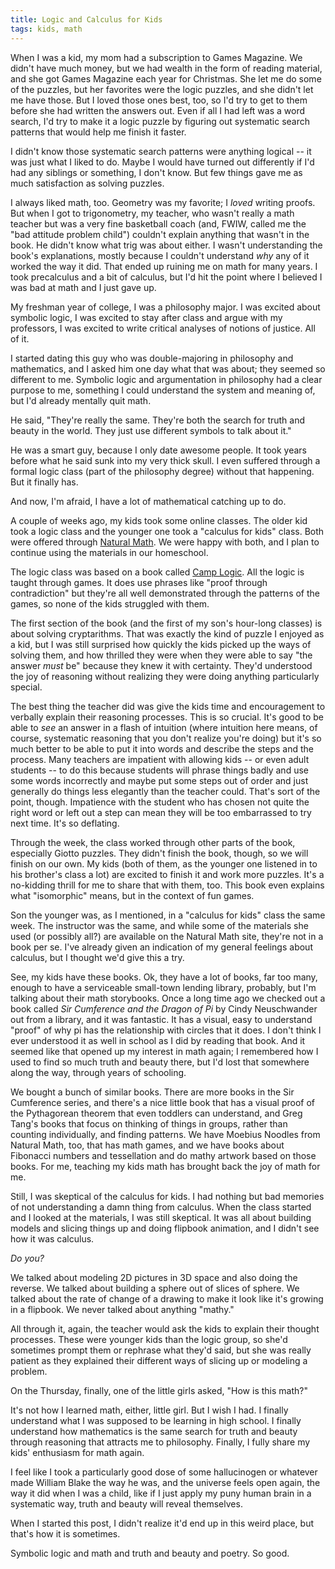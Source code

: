 ```yaml
---
title: Logic and Calculus for Kids
tags: kids, math
---
```


When I was a kid, my mom had a subscription to Games Magazine. We didn't have much money, but we had wealth in the form of reading material, and she got Games Magazine each year for Christmas. She let me do some of the puzzles, but her favorites were the logic puzzles, and she didn't let me have those. But I loved those ones best, too, so I'd try to get to them before she had written the answers out. Even if all I had left was a word search, I'd try to make it a logic puzzle by figuring out systematic search patterns that would help me finish it faster.

I didn't know those systematic search patterns were anything logical -- it was just what I liked to do. Maybe I would have turned out differently if I'd had any siblings or something, I don't know. But few things gave me as much satisfaction as solving puzzles.

I always liked math, too. Geometry was my favorite; I *loved* writing proofs. But when I got to trigonometry, my teacher, who wasn't really a math teacher but was a very fine basketball coach (and, FWIW, called me the "bad attitude problem child") couldn't explain anything that wasn't in the book. He didn't know what trig was about either. I wasn't understanding the book's explanations, mostly because I couldn't understand *why* any of it worked the way it did. That ended up ruining me on math for many years. I took precalculus and a bit of calculus, but I'd hit the point where I believed I was bad at math and I just gave up.

My freshman year of college, I was a philosophy major. I was excited about symbolic logic, I was excited to stay after class and argue with my professors, I was excited to write critical analyses of notions of justice. All of it. 

I started dating this guy who was double-majoring in philosophy and mathematics, and I asked him one day what that was about; they seemed so different to me. Symbolic logic and argumentation in philosophy had a clear purpose to me, something I could understand the system and meaning of, but I'd already mentally quit math.

He said, "They're really the same. They're both the search for truth and beauty in the world. They just use different symbols to talk about it."

He was a smart guy, because I only date awesome people. It took years before what he said sunk into my very thick skull. I even suffered through a formal logic class (part of the philosophy degree) without that happening. But it finally has. 

And now, I'm afraid, I have a lot of mathematical catching up to do.

A couple of weeks ago, my kids took some online classes. The older kid took a logic class and the younger one took a "calculus for kids" class. Both were offered through [Natural Math](http://naturalmath.com/). We were happy with both, and I plan to continue using the materials in our homeschool.

The logic class was based on a book called [Camp Logic](http://naturalmath.com/camplogic/). All the logic is taught through games. It does use phrases like "proof through contradiction" but they're all well demonstrated through the patterns of the games, so none of the kids struggled with them. 

The first section of the book (and the first of my son's hour-long classes) is about solving cryptarithms. That was exactly the kind of puzzle I enjoyed as a kid, but I was still surprised how quickly the kids picked up the ways of solving them, and how thrilled they were when they were able to say "the answer _must_ be" because they knew it with certainty. They'd understood the joy of reasoning without realizing they were doing anything particularly special.

The best thing the teacher did was give the kids time and encouragement to verbally explain their reasoning processes. This is so crucial. It's good to be able to _see_ an answer in a flash of intuition (where intuition here means, of course, systematic reasoning that you don't realize you're doing) but it's so much better to be able to put it into words and describe the steps and the process. Many teachers are impatient with allowing kids -- or even adult students -- to do this because students will phrase things badly and use some words incorrectly and maybe put some steps out of order and just generally do things less elegantly than the teacher could. That's sort of the point, though. Impatience with the student who has chosen not quite the right word or left out a step can mean they will be too embarrassed to try next time. It's so deflating.

Through the week, the class worked through other parts of the book, especially Giotto puzzles. They didn't finish the book, though, so we will finish on our own. My kids (both of them, as the younger one listened in to his brother's class a lot) are excited to finish it and work more puzzles. It's a no-kidding thrill for me to share that with them, too. This book even explains what "isomorphic" means, but in the context of fun games. 

Son the younger was, as I mentioned, in a "calculus for kids" class the same week. The instructor was the same, and while some of the materials she used (or possibly all?) are available on the Natural Math site, they're not in a book per se. I've already given an indication of my general feelings about calculus, but I thought we'd give this a try.

See, my kids have these books. Ok, they have a lot of books, far too many, enough to have a serviceable small-town lending library, probably, but I'm talking about their math storybooks. Once a long time ago we checked out a book called _Sir Cumference and the Dragon of Pi_ by Cindy Neuschwander out from a library, and it was fantastic. It has a visual, easy to understand "proof" of why pi has the relationship with circles that it does. I don't think I ever understood it as well in school as I did by reading that book. And it seemed like that opened up my interest in math again; I remembered how I used to find so much truth and beauty there, but I'd lost that somewhere along the way, through years of schooling.

We bought a bunch of similar books. There are more books in the Sir Cumference series, and there's a nice little book that has a visual proof of the Pythagorean theorem that even toddlers can understand, and Greg Tang's books that focus on thinking of things in groups, rather than counting individually, and finding patterns. We have Moebius Noodles from Natural Math, too, that has math games, and we have books about Fibonacci numbers and tessellation and do mathy artwork based on those books. For me, teaching my kids math has brought back the joy of math for me.

Still, I was skeptical of the calculus for kids. I had nothing but bad memories of not understanding a damn thing from calculus. When the class started and I looked at the materials, I was still skeptical. It was all about building models and slicing things up and doing flipbook animation, and I didn't see how it was calculus.

_Do you?_

We talked about modeling 2D pictures in 3D space and also doing the reverse. We talked about building a sphere out of slices of sphere. We talked about the rate of change of a drawing to make it look like it's growing in a flipbook. We never talked about anything "mathy."

All through it, again, the teacher would ask the kids to explain their thought processes. These were younger kids than the logic group, so she'd sometimes prompt them or rephrase what they'd said, but she was really patient as they explained their different ways of slicing up or modeling a problem. 

On the Thursday, finally, one of the little girls asked, "How is this math?" 

It's not how I learned math, either, little girl. But I wish I had. I finally understand what I was supposed to be learning in high school. I finally understand how mathematics is the same search for truth and beauty through reasoning that attracts me to philosophy. Finally, I fully share my kids' enthusiasm for math again.

I feel like I took a particularly good dose of some hallucinogen or whatever made William Blake the way he was, and the universe feels open again, the way it did when I was a child, like if I just apply my puny human brain in a systematic way, truth and beauty will reveal themselves. 

When I started this post, I didn't realize it'd end up in this weird place, but that's how it is sometimes. 

Symbolic logic and math and truth and beauty and poetry. So good.
